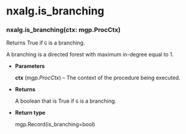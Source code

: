 # nxalg.is_branching


### nxalg.is_branching(ctx: mgp.ProcCtx)
Returns True if `G` is a branching.

A branching is a directed forest with maximum in-degree equal to 1.


* **Parameters**

    **ctx** (*mgp.ProcCtx*) – The context of the procedure being executed.



* **Returns**

    A boolean that is True if `G` is a branching.



* **Return type**

    mgp.Record(is_branching=bool)
